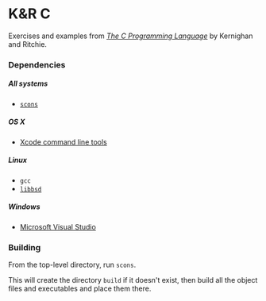 # K&R C

Exercises and examples from
[_The C Programming Language_](https://en.wikipedia.org/wiki/The_C_Programming_Language)
by Kernighan and Ritchie.

### Dependencies

##### All systems

- [`scons`](http://www.scons.org)

##### OS X

- [Xcode command line tools](https://developer.apple.com/downloads/)

##### Linux

- `gcc`
- [`libbsd`](http://libbsd.freedesktop.org/wiki/)

##### Windows

- [Microsoft Visual Studio](https://www.visualstudio.com/en-us/downloads/download-visual-studio-vs.aspx)

### Building

From the top-level directory, run `scons`.

This will create the directory `build` if it doesn't exist, then build all the
object files and executables and place them there.
